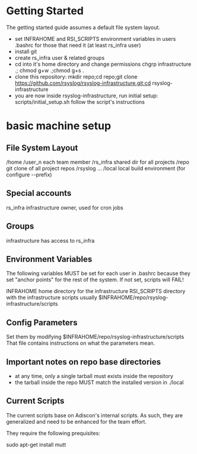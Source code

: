 Getting Started
===============
The getting started guide assumes a default file system layout.

* set INFRAHOME and RSI_SCRIPTS environment variables in 
  users .bashrc for those that need it (at least rs_infra user)
* install git
* create rs_infra user & related groups
* cd into it's home directory and change permissions
  chgrp infrastructure .; chmod g+w .;chmod g+s .
* clone this repository:
  mkdir repo;cd repo;git clone https://github.com/rsyslog/rsyslog-infrastructure.git;cd rsyslog-infrastructure
* you are now inside rsyslog-infrastructure, run initial setup:
  scripts/initial_setup.sh
  follow the script's instructions

basic machine setup
===================

File System Layout
------------------
/home
  /user_n        each team member
  /rs_infra      shared dir for all projects
    /repo        git clone of all project repos
       /rsyslog 
       ...
    /local       local build environment (for configure --prefix)

Special accounts
----------------
rs_infra        infrastructure owner, used for cron jobs


Groups
------
infrastructure  has access to rs_infra

Environment Variables
---------------------
The following variables MUST be set for each user in .bashrc because
they set "anchor points" for the rest of the system. If not set,
scripts will FAIL!

INFRAHOME       home directory for the infrastructure
RSI_SCRIPTS     directory with the infrastructure scripts
                usually $INFRAHOME/repo/rsyslog-infrastructure/scripts

Config Parameters
-----------------
Set them by modifying $INFRAHOME/repo/rsyslog-infrastructure/scripts
That file contains instructions on what the parameters mean.

Important notes on repo base directories
---------------------------------------
* at any time, only a single tarball must exists inside the repository
* the tarball inside the repo MUST match the installed version in 
  ./local

Current Scripts
---------------
The current scripts base on Adiscon's internal scripts. As such, they
are generalized and need to be enhanced for the team effort.

They require the following prequisites:

sudo apt-get install mutt
